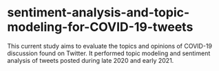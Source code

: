 # sentiment-analysis-and-topic-modeling-for-COVID-19-tweets
This current study aims to evaluate the topics and opinions of COVID-19 discussion found on Twitter. It performed topic modeling and sentiment analysis of tweets posted during late 2020 and early 2021. 
